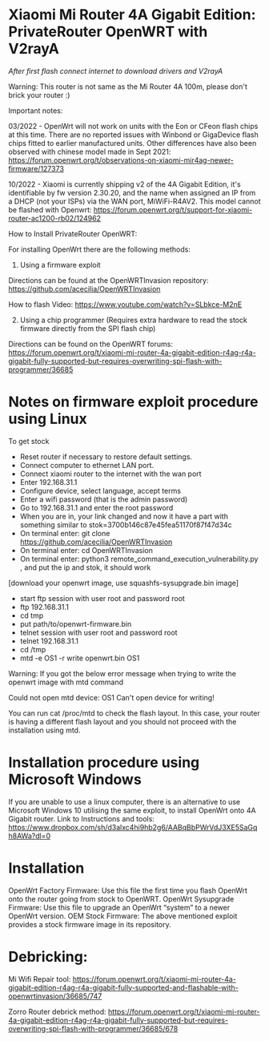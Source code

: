 # Xiaomi Mi Router 4A Gigabit Edition: PrivateRouter OpenWRT with V2rayA

*After first flash connect internet to download drivers and V2rayA*

Warning: This router is not same as the Mi Router 4A 100m, please don't brick your router :)

Important notes:

03/2022 -  OpenWrt will not work on units with the Eon or CFeon flash chips at this time. There are no reported issues with Winbond or GigaDevice flash chips fitted to earlier manufactured units. Other differences have also been observed with chinese model made in Sept 2021:
https://forum.openwrt.org/t/observations-on-xiaomi-mir4ag-newer-firmware/127373

10/2022 - Xiaomi is currently shipping v2 of the 4A Gigabit Edition, it's identifiable by fw version 2.30.20, and the name when assigned an IP from a DHCP (not your ISPs) via the WAN port, MiWiFi-R4AV2. This model cannot be flashed with Openwrt:
https://forum.openwrt.org/t/support-for-xiaomi-router-ac1200-rb02/124962

How to Install PrivateRouter OpenWRT:

For installing OpenWrt there are the following methods:

1. Using a firmware exploit

Directions can be found at the OpenWRTInvasion repository:
https://github.com/acecilia/OpenWRTInvasion

How to flash Video: https://www.youtube.com/watch?v=SLbkce-M2nE

2. Using a chip programmer (Requires extra hardware to read the stock firmware directly from the SPI flash chip)

Directions can be found on the OpenWRT forums:
https://forum.openwrt.org/t/xiaomi-mi-router-4a-gigabit-edition-r4ag-r4a-gigabit-fully-supported-but-requires-overwriting-spi-flash-with-programmer/36685

# Notes on firmware exploit procedure using Linux

To get stock

- Reset router if necessary to restore default settings.
- Connect computer to ethernet LAN port.
- Connect xiaomi router to the internet with the wan port
- Enter 192.168.31.1
- Configure device, select language, accept terms
- Enter a wifi password (that is the admin password)
- Go to 192.168.31.1 and enter the root password
- When you are in, your link changed and now it have a part with something similar to stok=3700b146c87e45fea51170f87f47d34c
- On terminal enter: git clone https://github.com/acecilia/OpenWRTInvasion
- On terminal enter: cd OpenWRTInvasion
- On terminal enter: python3 remote_command_execution_vulnerability.py , and put the ip and stok, it should work

[download your openwrt image, use squashfs-sysupgrade.bin image]

- start ftp session with user root and password root
- ftp 192.168.31.1
- cd tmp
- put path/to/openwrt-firmware.bin
- telnet session with user root and password root
- telnet 192.168.31.1
- cd /tmp
- mtd -e OS1 -r write openwrt.bin OS1

Warning: If you got the below error message when trying to write the openwrt image with mtd command

Could not open mtd device: OS1
Can't open device for writing! 

You can run cat /proc/mtd to check the flash layout. In this case, your router is having a different flash layout and you should not proceed with the installation using mtd.

# Installation procedure using Microsoft Windows

If you are unable to use a linux computer, there is an alternative to use Microsoft Windows 10 utilising the same exploit, to install OpenWrt onto 4A Gigabit router. Link to Instructions and tools:
https://www.dropbox.com/sh/d3alxc4hi9hb2g6/AABqBbPWrVdJ3XE5SaGqh8AWa?dl=0

# Installation

OpenWrt Factory Firmware: Use this file the first time you flash OpenWrt onto the router going from stock to OpenWRT.
OpenWrt Sysupgrade Firmware: Use this file to upgrade an OpenWrt “system” to a newer OpenWrt version.
OEM Stock Firmware: The above mentioned exploit provides a stock firmware image in its repository.

# Debricking:

Mi Wifi Repair tool:
https://forum.openwrt.org/t/xiaomi-mi-router-4a-gigabit-edition-r4ag-r4a-gigabit-fully-supported-and-flashable-with-openwrtinvasion/36685/747

Zorro Router debrick method:
https://forum.openwrt.org/t/xiaomi-mi-router-4a-gigabit-edition-r4ag-r4a-gigabit-fully-supported-but-requires-overwriting-spi-flash-with-programmer/36685/678
